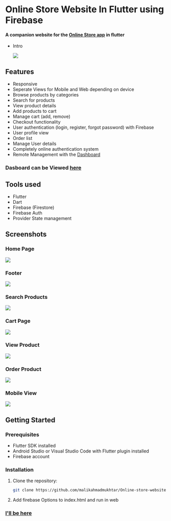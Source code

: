 # Online Store Website In Flutter using Firebase
#### A companion website for the [Online Store app](https://github.com/malikahmadmukhtar/Online-Store-App-using-flutter-Firebase) in flutter
- Intro

  <img src="https://github.com/malikahmadmukhtar/Online-store-website-using-firebase-in-flutter/assets/158511475/19d9f446-a0c2-4de1-bbdf-76aa58b74808"/>


## Features
- Responsive
- Seperate Views for Mobile and Web depending on device
- Browse products by categories
- Search for products
- View product details
- Add products to cart
- Manage cart (add, remove)
- Checkout functionality
- User authentication (login, register, forgot password) with Firebase
- User profile view
- Order list
- Manage User details
- Completely online authentication system
- Remote Management with the [Dashboard](https://github.com/malikahmadmukhtar/Online-Store-Dashboard-for-windows-in-flutter)

### Dasboard can be Viewed [here](https://github.com/malikahmadmukhtar/Online-Store-Dashboard-for-windows-in-flutter)

## Tools used

- Flutter
- Dart
- Firebase (Firestore)
- Firebase Auth
- Provider State management

## Screenshots

### Home Page
<p align="left">
  <img src="https://github.com/malikahmadmukhtar/Online-store-website-using-firebase-in-flutter/assets/158511475/19d9f446-a0c2-4de1-bbdf-76aa58b74808"/>
</p>

### Footer
<p align="left">
  <img src="https://github.com/malikahmadmukhtar/Online-store-website-using-firebase-in-flutter/assets/158511475/20b6bf91-4d0c-415f-bb1b-f41ec37519c1"/>
</p>

### Search Products

<p align="left">
  <img src="https://github.com/malikahmadmukhtar/Online-store-website-using-firebase-in-flutter/assets/158511475/5e097bc8-6b38-4e5d-b0ad-82ee75e1a440"/>
</p>

### Cart Page

<p align="left">
  <img src="https://github.com/malikahmadmukhtar/Online-store-website-using-firebase-in-flutter/assets/158511475/e0354885-f1c3-4322-a431-badf9cfe3de4"/>
</p>

### View Product

<p align="left">
  <img src="https://github.com/malikahmadmukhtar/Online-store-website-using-firebase-in-flutter/assets/158511475/9acfc983-c1db-48a7-b557-c923858479ca"/>
</p>

### Order Product

<p align="left">
  <img src="https://github.com/malikahmadmukhtar/Online-store-website-using-firebase-in-flutter/assets/158511475/418ca525-092b-4417-bc27-de479887126b"/>
</p>

### Mobile View

<p align="left">
  <img src="https://github.com/malikahmadmukhtar/Online-store-website-using-firebase-in-flutter/assets/158511475/47c98043-c04b-406d-a67a-68c2ee952d3d"/>
</p>

## Getting Started

### Prerequisites

- Flutter SDK installed
- Android Studio or Visual Studio Code with Flutter plugin installed
- Firebase account
  
### Installation

1. Clone the repository:
   ```bash
   git clone https://github.com/malikahmadmukhtar/Online-store-website-using-firebase-in-flutter.git
   
2. Add firebase Options to index.html and run in web

### [I'll be here](https://github.com/malikahmadmukhtar)

